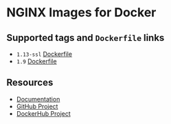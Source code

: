 # NGINX Images for Docker

## Supported tags and `Dockerfile` links

* `1.13-ssl` [Dockerfile](https://github.com/cornernote/docker-nginx/blob/1.13-ssl/Dockerfile)
* `1.9` [Dockerfile](https://github.com/cornernote/docker-nginx/blob/1.9/Dockerfile)

## Resources

* [Documentation](https://github.com/cornernote/docker-nginx/tree/master/docs)
* [GitHub Project](https://github.com/cornernote/docker-nginx)
* [DockerHub Project](https://hub.docker.com/r/cornernote/nginx/)
